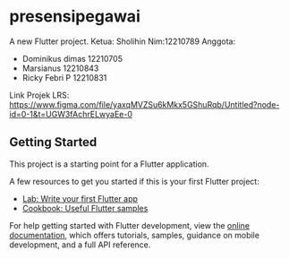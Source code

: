 # presensipegawai

A new Flutter project.
Ketua: Sholihin Nim:12210789
Anggota:
- Dominikus dimas 12210705
- Marsianus 12210843
- Ricky Febri P 12210831
 
 Link Projek LRS:
 https://www.figma.com/file/yaxqMVZSu6kMkx5GShuRqb/Untitled?node-id=0-1&t=UGW3fAchrELwyaEe-0

## Getting Started

This project is a starting point for a Flutter application.

A few resources to get you started if this is your first Flutter project:

- [Lab: Write your first Flutter app](https://docs.flutter.dev/get-started/codelab)
- [Cookbook: Useful Flutter samples](https://docs.flutter.dev/cookbook)

For help getting started with Flutter development, view the
[online documentation](https://docs.flutter.dev/), which offers tutorials,
samples, guidance on mobile development, and a full API reference.
